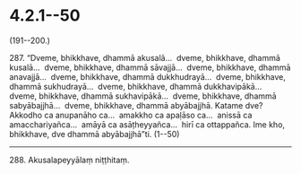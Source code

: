 

# 4.2.1--50



(191--200.)

287\. “Dveme, bhikkhave, dhammā akusalā…  dveme, bhikkhave, dhammā kusalā…  dveme, bhikkhave, dhammā sāvajjā…  dveme, bhikkhave, dhammā anavajjā…  dveme, bhikkhave, dhammā dukkhudrayā…  dveme, bhikkhave, dhammā sukhudrayā…  dveme, bhikkhave, dhammā dukkhavipākā…  dveme, bhikkhave, dhammā sukhavipākā…  dveme, bhikkhave, dhammā sabyābajjhā…  dveme, bhikkhave, dhammā abyābajjhā. Katame dve? Akkodho ca anupanāho ca…  amakkho ca apaḷāso ca…  anissā ca amacchariyañca…  amāyā ca asāṭheyyañca…  hirī ca ottappañca. Ime kho, bhikkhave, dve dhammā abyābajjhā”ti. (1--50)

---

288\. Akusalapeyyālaṃ niṭṭhitaṃ.





